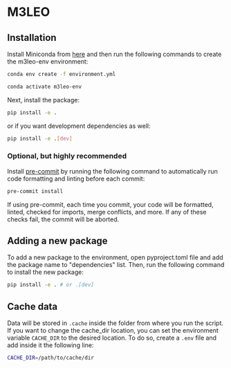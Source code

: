 # M3LEO

## Installation

Install Miniconda from [here](https://docs.conda.io/en/latest/miniconda.html) and then run the following commands to create the m3leo-env environment:

```bash
conda env create -f environment.yml

conda activate m3leo-env
```

Next, install the package:

```bash
pip install -e .
```

or if you want development dependencies as well:

```bash
pip install -e .[dev]
```

### Optional, but highly recommended

Install [pre-commit](https://pre-commit.com/) by running the following command to automatically run code formatting and linting before each commit:

```bash
pre-commit install
```

If using pre-commit, each time you commit, your code will be formatted, linted, checked for imports, merge conflicts, and more. If any of these checks fail, the commit will be aborted.

## Adding a new package

To add a new package to the environment, open pyproject.toml file and add the package name to "dependencies" list. Then, run the following command to install the new package:

```bash
pip install -e . # or .[dev]
```

## Cache data
Data will be stored in `.cache` inside the folder from where you run the script. If you want to change the cache_dir location, you can set the environment variable `CACHE_DIR` to the desired location. To do so, create a `.env` file and add inside it the following line:

```bash
CACHE_DIR=/path/to/cache/dir
```
